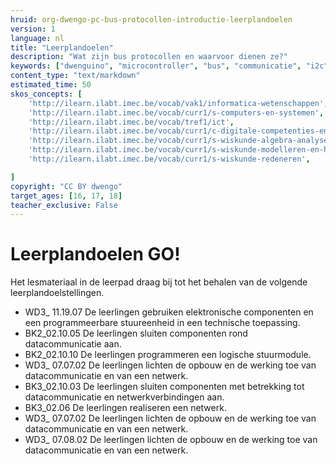 ```yaml
---
hruid: org-dwengo-pc-bus-protocollen-introductie-leerplandoelen
version: 1
language: nl
title: "Leerplandoelen"
description: "Wat zijn bus protocollen en waarvoor dienen ze?"
keywords: ["dwenguino", "microcontroller", "bus", "communicatie", "i2c", "spi", "uart", "can"]
content_type: "text/markdown"
estimated_time: 50
skos_concepts: [
    'http://ilearn.ilabt.imec.be/vocab/vak1/informatica-wetenschappen', 
    'http://ilearn.ilabt.imec.be/vocab/curr1/s-computers-en-systemen',
    'http://ilearn.ilabt.imec.be/vocab/tref1/ict',
    'http://ilearn.ilabt.imec.be/vocab/curr1/c-digitale-competenties-en-mediawijsheid',
    'http://ilearn.ilabt.imec.be/vocab/curr1/s-wiskunde-algebra-analyse',
    'http://ilearn.ilabt.imec.be/vocab/curr1/s-wiskunde-modelleren-en-heuristiek',
    'http://ilearn.ilabt.imec.be/vocab/curr1/s-wiskunde-redeneren',

]
copyright: "CC BY dwengo"
target_ages: [16, 17, 18]
teacher_exclusive: False
---
```


# Leerplandoelen GO!

Het lesmateriaal in de leerpad draag bij tot het behalen van de volgende leerplandoelstellingen.

<ul class="dwengo-content leerplandoelen">
    <li>WD3_ 11.19.07 De leerlingen gebruiken elektronische componenten en een programmeerbare stuureenheid in een technische toepassing.</li>
    <li>BK2_02.10.05 De leerlingen sluiten componenten rond datacommunicatie aan.</li>
    <li>BK2_02.10.10 De leerlingen programmeren een logische stuurmodule.</li>
    <li>WD3_ 07.07.02 De leerlingen lichten de opbouw en de werking toe van datacommunicatie en van een netwerk.</li>
    <li>BK3_02.10.03 De leerlingen sluiten componenten met betrekking tot datacommunicatie en netwerkverbindingen aan.</li>
    <li>BK3_02.06 De leerlingen realiseren een netwerk.</li>
    <li>WD3_ 07.07.02 De leerlingen lichten de opbouw en de werking toe van datacommunicatie en van een netwerk.</li>
    <li>WD3_ 07.08.02 De leerlingen lichten de opbouw en de werking toe van datacommunicatie en van een netwerk.</li>
</ul>